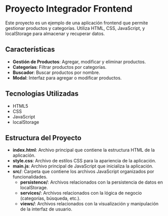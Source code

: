 # Proyecto Integrador Frontend

Este proyecto es un ejemplo de una aplicación frontend que permite gestionar productos y categorías. Utiliza HTML, CSS, JavaScript, y localStorage para almacenar y recuperar datos.

## Características

- **Gestión de Productos**: Agregar, modificar y eliminar productos.
- **Categorías**: Filtrar productos por categorías.
- **Buscador**: Buscar productos por nombre.
- **Modal**: Interfaz para agregar o modificar productos.

## Tecnologías Utilizadas

- HTML5
- CSS
- JavaScript
- localStorage

## Estructura del Proyecto

- **index.html**: Archivo principal que contiene la estructura HTML de la aplicación.
- **style.css**: Archivo de estilos CSS para la apariencia de la aplicación.
- **main.js**: Archivo principal de JavaScript que inicializa la aplicación.
- **src/**: Carpeta que contiene los archivos JavaScript organizados por funcionalidades.
  - **persistence/**: Archivos relacionados con la persistencia de datos en localStorage.
  - **services/**: Archivos relacionados con la lógica de negocio (categorías, búsqueda, etc.).
  - **views/**: Archivos relacionados con la visualización y manipulación de la interfaz de usuario.
